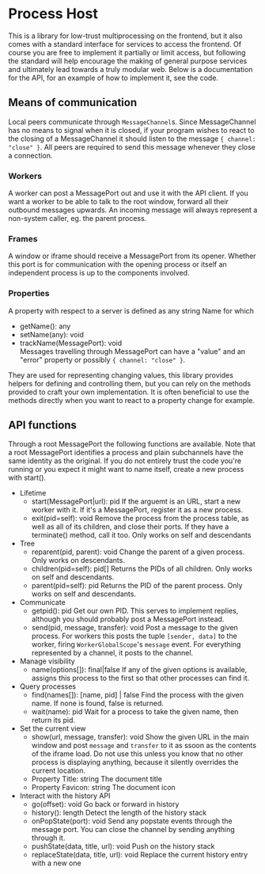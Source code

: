 # Process Host

This is a library for low-trust multiprocessing on the frontend, but it also
comes with a standard interface for services to access the frontend. Of course
you are free to implement it partially or limit access, but following the
standard will help encourage the making of general purpose services and
ultimately lead towards a truly modular web. Below is a documentation for the
API, for an example of how to implement it, see the code.

## Means of communication

Local peers communicate through `MessageChannel`s. Since MessageChannel has no
means to signal when it is closed, if your program wishes to react to the
closing of a MessageChannel it should listen to the message
`{ channel: "close" }`. All peers are required to send this message whenever
they close a connection.

### Workers

A worker can post a MessagePort out and use it with the API client. If you want
a worker to be able to talk to the root window, forward all their outbound
messages upwards. An incoming message will always represent a non-system
caller, eg. the parent process.

### Frames

A window or iframe should receive a MessagePort from its opener. Whether this
port is for communication with the opening process or itself an independent
process is up to the components involved.

### Properties

A property with respect to a server is defined as any string Name for which

- getName(): any
- setName(any): void
- trackName(MessagePort): void  
  Messages travelling through MessagePort can have a "value" and an "error"
  property or possibly `{ channel: "close" }`.

They are used for representing changing values, this library provides helpers
for defining and controlling them, but you can rely on the methods provided to
craft your own implementation. It is often beneficial to use the methods
directly when you want to react to a property change for example.

## API functions

Through a root MessagePort the following functions are available. Note that a
root MessagePort identifies a process and plain subchannels have the same
identity as the original. If you do not entirely trust the code you're running
or you expect it might want to name itself, create a new process with start().

- Lifetime
  - start(MessagePort|url): pid
    If the arguemt is an URL, start a new worker with it. If it's a
    MessagePort, register it as a new process.
  - exit(pid=self): void
    Remove the process from the process table, as well as all of its children,
    and close their ports. If they have a terminate() method, call it too.
    Only works on self and descendants
- Tree
  - reparent(pid, parent): void
    Change the parent of a given process. Only works on descendants.
  - children(pid=self): pid[]
    Returns the PIDs of all children. Only works on self and descendants.
  - parent(pid=self): pid
    Returns the PID of the parent process. Only works on self and descendants.
- Communicate
  - getpid(): pid
    Get our own PID. This serves to implement replies, although you should
    probably post a MessagePort instead.
  - send(pid, message, transfer): void
    Post a message to the given process. For workers this posts the tuple
    `[sender, data]` to the worker, firing `WorkerGlobalScope`'s `message`
    event. For everything represented by a channel, it posts to the channel.
- Manage visibility
  - name(options[]): final|false
    If any of the given options is available, assigns this process to the first
    so that other processes can find it.
- Query processes
  - find(names[]): [name, pid] | false
    Find the process with the given name. If none is found, false is returned.
  - wait(name): pid
    Wait for a process to take the given name, then return its pid.
- Set the current view
  - show(url, message, transfer): void
    Show the given URL in the main window and post `message` and `transfer` to
    it as ssoon as the contents of the iframe load. Do not use this unless you
    know that no other process is displaying anything, because it silently
    overrides the current location.
  - Property Title: string
    The document title
  - Property Favicon: string
    The document icon
- Interact with the history API
  - go(offset): void
    Go back or forward in history
  - history(): length
    Detect the length of the history stack
  - onPopState(port): void
    Send any popstate events through the message port. You can close the
    channel by sending anything through it.
  - pushState(data, title, url): void
    Push on the history stack
  - replaceState(data, title, url): void
    Replace the current history entry with a new one
